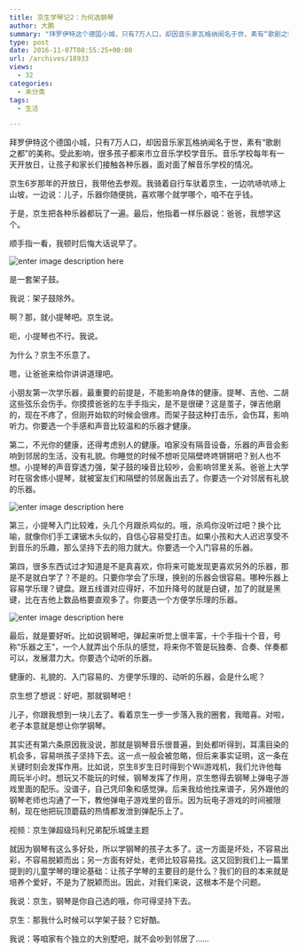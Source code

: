 ```yaml
---
title: 京生学琴记2：为何选钢琴
author: 大鹏
summary: "拜罗伊特这个德国小城，只有7万人口，却因音乐家瓦格纳闻名于世，素有“歌剧之都”的美称。受此影响，很多孩子都来市立音乐学校学音乐。音乐学校每年有一天开放日，让孩子和家长们接触各种乐器，面对面了解音乐学校的情况。"
type: post
date: 2016-11-07T08:55:25+00:00
url: /archives/18933
views:
  - 32
categories:
  - 未分类
tags:
  - 生活

---
```

拜罗伊特这个德国小城，只有7万人口，却因音乐家瓦格纳闻名于世，素有“歌剧之都”的美称。受此影响，很多孩子都来市立音乐学校学音乐。音乐学校每年有一天开放日，让孩子和家长们接触各种乐器，面对面了解音乐学校的情况。

京生6岁那年的开放日，我带他去参观。我骑着自行车驮着京生，一边吭哧吭哧上山坡，一边说：儿子，乐器你随便挑，喜欢哪个就学哪个，咱不在乎钱。

于是，京生把各种乐器都玩了一遍。最后，他指着一样乐器说：爸爸，我想学这个。

顺手指一看，我顿时后悔大话说早了。

![enter image description here][1]

是一套架子鼓。

我说：架子鼓除外。

啊？那，就小提琴吧。京生说。

呃，小提琴也不行。我说。

为什么？京生不乐意了。

嗯，让爸爸来给你讲讲道理吧。

小朋友第一次学乐器，最重要的前提是，不能影响身体的健康。提琴、吉他、二胡这些弦乐会伤手。你摸摸爸爸的左手手指尖，是不是很硬？这是茧子，弹吉他磨的，现在不疼了，但刚开始软的时候会很疼。而架子鼓这种打击乐，会伤耳，影响听力。你要选一个手感和声音比较温和的乐器才健康。

第二，不光你的健康，还得考虑别人的健康。咱家没有隔音设备，乐器的声音会影响到邻居的生活，没有礼貌。你睡觉的时候不想听见隔壁咚咚锵锵吧？别人也不想。小提琴的声音穿透力强，架子鼓的噪音比较吵，会影响邻里关系。爸爸上大学时在宿舍练小提琴，就被室友们和隔壁的邻居轰出去了。你要选一个对邻居有礼貌的乐器。

![enter image description here][2]

第三，小提琴入门比较难，头几个月跟杀鸡似的。哦，杀鸡你没听过吧？换个比喻，就像你们手工课锯木头似的，自信心容易受打击。如果小孩和大人迟迟享受不到音乐的乐趣，那么坚持下去的阻力就大。你要选一个入门容易的乐器。

第四，很多东西试过才知道是不是真喜欢，你将来可能发现更喜欢另外的乐器，那是不是就白学了？不是的。只要你学会了乐理，换别的乐器会很容易。哪种乐器上容易学乐理？键盘。跟五线谱对应得好，不加升降号的就是白键，加了的就是黑键，比在吉他上数品格要直观多了。你要选一个方便学乐理的乐器。

![enter image description here][3]

最后，就是要好听。比如说钢琴吧，弹起来听觉上很丰富，十个手指十个音，号称“乐器之王”，一个人就弄出个乐队的感觉，将来你不管是玩独奏、合奏、伴奏都可以，发展潜力大。你要选个动听的乐器。

健康的、礼貌的、入门容易的、方便学乐理的、动听的乐器，会是什么呢？

京生想了想说：好吧，那就钢琴吧！

儿子，你跟我想到一块儿去了。看着京生一步一步落入我的圈套，我暗喜。对啦，老子本意就是想让你学钢琴。

其实还有第六条原因我没说，那就是钢琴音乐很普遍，到处都听得到，耳濡目染的机会多，容易哄孩子坚持下去。这一点一般会被忽略，但后来事实证明，这一条在关键时刻会发挥作用。比如说，京生8岁生日时得到个Wii游戏机，我们允许他每周玩半小时。想玩又不能玩的时候，钢琴发挥了作用，京生憋得去钢琴上弹电子游戏里面的配乐。没谱子，自己凭印象和感觉弹。后来我给他找来谱子，另外跟他的钢琴老师也沟通了一下，教他弹电子游戏里的音乐。因为玩电子游戏的时间被限制，现在他把玩顶蘑菇的热情都发泄到弹配乐上了。



视频：京生弹超级玛利兄弟配乐城堡主题

就因为钢琴有这么多好处，所以学钢琴的孩子太多了。这一方面是坏处，不容易出彩，不容易脱颖而出；另一方面有好处，老师比较容易找。这又回到我们上一篇里提到的儿童学琴的理论基础：让孩子学琴的主要目的是什么？我们的目的本来就是培养个爱好，不是为了脱颖而出。因此，对我们来说，这根本不是个问题。

我说：京生，钢琴是你自己选的哦，你可得坚持下去。

京生：那我什么时候可以学架子鼓？它好酷。

我说：等咱家有个独立的大别墅吧，就不会吵到邻居了……

 [1]: http://pzhao.org/wp-content/uploads/2016/11/2016-11-06_musikschule.jpg
 [2]: http://lowres.jantoo.com/real-estate-noisy_neighbours-neighbors-noisy_neighbors-noise_pollution-noise-30433231_low.jpg
 [3]: http://3.bp.blogspot.com/-FqeQaAciylc/U3kGmexEMsI/AAAAAAAAG78/46Kuw10gO0M/s1600/Musical-Instruments-The-Bird-Feed-1024x790+copy.jpg
